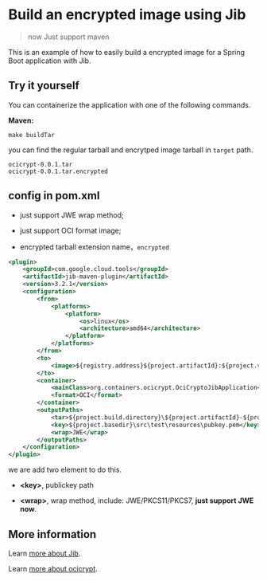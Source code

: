 # Build an encrypted image using Jib

> now Just support maven

This is an example of how to easily build a encrypted image for a Spring Boot application with Jib.

## Try it yourself

You can containerize the application with one of the following commands.

**Maven:**

```shell
make buildTar
```

<!-- Run a @springboot app on #Kubernetes in seconds @kubernetesio #jib #java -->

you can find the regular tarball and encrytped image tarball in `target` path.

```
ocicrypt-0.0.1.tar
ocicrypt-0.0.1.tar.encrypted
```

## config in pom.xml

- just support JWE wrap method;

- just support OCI format image;

- encrypted tarball extension name，`encrypted`

```xml
<plugin>
    <groupId>com.google.cloud.tools</groupId>
    <artifactId>jib-maven-plugin</artifactId>
    <version>3.2.1</version>
    <configuration>
        <from>
            <platforms>
                <platform>
                    <os>linux</os>
                    <architecture>amd64</architecture>
                </platform>
            </platforms>
        </from>
        <to>
            <image>${registry.address}${project.artifactId}:${project.version}</image>
        </to>
        <container>
            <mainClass>org.containers.ocicrypt.OciCryptoJibApplication</mainClass>
            <format>OCI</format>
        </container>
        <outputPaths>
            <tar>${project.build.directory}\${project.artifactId}-${project.version}.tar</tar>
            <key>${project.basedir}\src\test\resources\pubkey.pem</key>
            <wrap>JWE</wrap>
        </outputPaths>
    </configuration>
</plugin>

```

we are add two element to do this.

- **&lt;key&gt;**, publickey path

- **&lt;wrap&gt;**, wrap method, include: JWE/PKCS11/PKCS7, **just support JWE now**.

## More information

Learn [more about Jib](https://github.com/GoogleContainerTools/jib).

Learn [more about ocicrypt](https://github.com/containers/ocicrypt).
